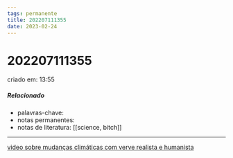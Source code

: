 ```yaml
---
tags: permanente
title: 202207111355
date: 2023-02-24
---
```


# 202207111355

criado em: 13:55

##### Relacionado

- palavras-chave:
- notas permanentes:
- notas de literatura: [[science, bitch]]

---

[video sobre mudanças climáticas com verve realista e humanista](https://www.youtube.com/watch?v=MuSpZBVcxow)
